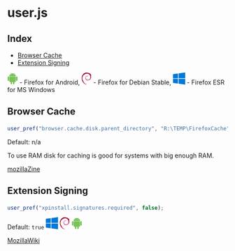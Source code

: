 # user.js

## Index

- [Browser Cache](#browser-cache)
- [Extension Signing](#extension-signing)

![Android][Android Logo] - Firefox for Android,
![Debian][Debian Logo] - Firefox for Debian Stable,
![Windows][Windows Logo] - Firefox ESR for MS Windows

[Android Logo]: img/Android.svg

[Debian Logo]: img/Debian.svg

[Windows Logo]: img/Windows.svg

## Browser Cache

```js
user_pref("browser.cache.disk.parent_directory", "R:\TEMP\FirefoxCache");
```
Default: n/a

To use RAM disk for caching is good for systems with big enough RAM.

[mozillaZine](http://kb.mozillazine.org/Browser.cache.disk.parent_directory)

## Extension Signing

```js
user_pref("xpinstall.signatures.required", false);
```
Default: `true` ![Windows][Windows Logo] ![Debian][Debian Logo] ![Android][Android Logo]

[MozillaWiki](https://wiki.mozilla.org/Addons/Extension_Signing)
